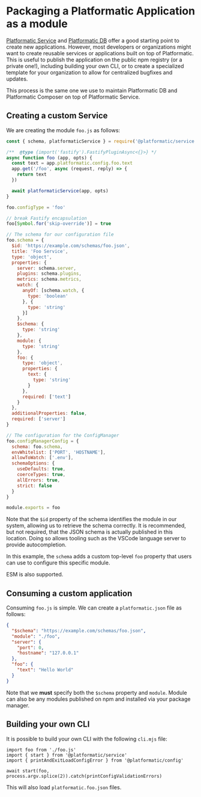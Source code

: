 # Packaging a Platformatic Application as a module

[Platformatic Service](/docs/reference/db/introduction.md) and [Platformatic DB](/docs/reference/db/introduction.md)
offer a good starting point to create new applications. However, most developers or organizations might want to
create reusable services or applications built on top of Platformatic.
This is useful to publish the application on the public npm registry (or a private one!), including building your own CLI,
or to create a specialized template for your organization to allow for centralized bugfixes and updates.

This process is the same one we use to maintain Platformatic DB and Platformatic Composer on top of Platformatic Service.

## Creating a custom Service

We are creating the module `foo.js` as follows: 

```js
const { schema, platformaticService } = require('@platformatic/service')

/**  @type {import('fastify').FastifyPluginAsync<{}>} */
async function foo (app, opts) {
  const text = app.platformatic.config.foo.text
  app.get('/foo', async (request, reply) => {
    return text
  })

  await platformaticService(app, opts)
}

foo.configType = 'foo'

// break Fastify encapsulation
foo[Symbol.for('skip-override')] = true

// The schema for our configuration file
foo.schema = {
  $id: 'https://example.com/schemas/foo.json',
  title: 'Foo Service',
  type: 'object',
  properties: {
    server: schema.server,
    plugins: schema.plugins,
    metrics: schema.metrics,
    watch: {
      anyOf: [schema.watch, {
        type: 'boolean'
      }, {
        type: 'string'
      }]
    },
    $schema: {
      type: 'string'
    },
    module: {
      type: 'string'
    },
    foo: {
      type: 'object',
      properties: {
        text: {
          type: 'string'
        }
      },
      required: ['text']
    }
  },
  additionalProperties: false,
  required: ['server']
}

// The configuration for the ConfigManager
foo.configManagerConfig = {
  schema: foo.schema,
  envWhitelist: ['PORT', 'HOSTNAME'],
  allowToWatch: ['.env'],
  schemaOptions: {
    useDefaults: true,
    coerceTypes: true,
    allErrors: true,
    strict: false
  }
}

module.exports = foo
```

Note that the `$id` property of the schema identifies the module in our system,
allowing us to retrieve the schema correctly.
It is recommended, but not required, that the JSON schema is actually
published in this location. Doing so allows tooling such as the VSCode
language server to provide autocompletion.

In this example, the `schema` adds a custom top-level `foo` property
that users can use to configure this specific module.

ESM is also supported.

## Consuming a custom application

Consuming `foo.js` is simple. We can create a `platformatic.json` file as follows:

```json
{
  "$schema": "https://example.com/schemas/foo.json",
  "module": "./foo",
  "server": {
    "port": 0,
    "hostname": "127.0.0.1"
  },
  "foo": {
    "text": "Hello World"
  }
}
```

Note that we __must__ specify both the `$schema` property and `module`.
Module can also be any modules published on npm and installed via your package manager.

## Building your own CLI

It is possible to build your own CLI with the following `cli.mjs` file:

```
import foo from './foo.js'
import { start } from '@platformatic/service'
import { printAndExitLoadConfigError } from '@platformatic/config'

await start(foo, process.argv.splice(2)).catch(printConfigValidationErrors)
```

This will also load `platformatic.foo.json` files.
